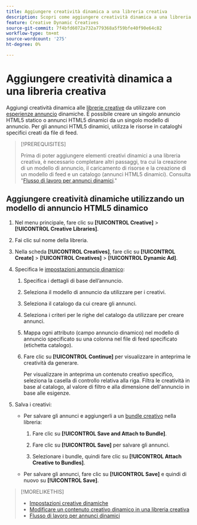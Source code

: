 ```yaml
---
title: Aggiungere creatività dinamica a una libreria creativa
description: Scopri come aggiungere creatività dinamica a una libreria creativa.
feature: Creative Dynamic Creatives
source-git-commit: 7f4bfd6072a732a779368a5f59bfe40f90e64c82
workflow-type: tm+mt
source-wordcount: '275'
ht-degree: 0%

---
```


# Aggiungere creatività dinamica a una libreria creativa

Aggiungi creatività dinamica alle [librerie creative](creative-library-manage.md) da utilizzare con [esperienze annuncio](/help/creative/experiences/experience-about.md) dinamiche. È possibile creare un singolo annuncio HTML5 statico o annunci HTML5 dinamici da un singolo modello di annuncio. Per gli annunci HTML5 dinamici, utilizza le risorse in cataloghi specifici creati da file di feed.

>[!PREREQUISITES]
>
>Prima di poter aggiungere elementi creativi dinamici a una libreria creativa, è necessario completare altri passaggi, tra cui la creazione di un modello di annuncio, il caricamento di risorse e la creazione di un modello di feed e un catalogo (annunci HTML5 dinamici). Consulta &quot;[Flusso di lavoro per annunci dinamici](/help/creative/introduction/workflow-dynamic-ads.md).&quot;

<!-- This does't work for me 9/24 -- I still have to select a catalog:

## Add dynamic creatives using a static HTML5 ad template

1. In the main menu, click **[!UICONTROL Creative]** > **[!UICONTROL Creative Libraries]**.

1. Click the library name.

1. On the **[!UICONTROL Creatives]** tab, click **[!UICONTROL Create]** > **[!UICONTROL Creatives]** > **[!UICONTROL Dynamic Ad]**.

1. Specify the [dynamic ad settings](/help/creative/creative-libraries/creative-settings-dynamic.md#dynamic-ad-settings-static-html5):

   1. On the [!UICONTROL Basic Details] tab, specify the ad details and the clickURL.

   1. Click **[!UICONTROL Process]**.

   1. On the [!UICONTROL Attributes Details] tab, specify the dynamic ad attributes.

1. Click **[!UICONTROL Save]**.

-->

## Aggiungere creatività dinamiche utilizzando un modello di annuncio HTML5 dinamico

1. Nel menu principale, fare clic su **[!UICONTROL Creative]** > **[!UICONTROL Creative Libraries]**.

1. Fai clic sul nome della libreria.

1. Nella scheda **[!UICONTROL Creatives]**, fare clic su **[!UICONTROL Create]** > **[!UICONTROL Creatives]** > **[!UICONTROL Dynamic Ad]**.

1. Specifica le [impostazioni annuncio dinamico](/help/creative/creative-libraries/creative-settings-dynamic.md):

   1. Specifica i dettagli di base dell’annuncio.

   1. Seleziona il modello di annuncio da utilizzare per i creativi.

   1. Seleziona il catalogo da cui creare gli annunci.

   1. Seleziona i criteri per le righe del catalogo da utilizzare per creare annunci.

   1. Mappa ogni attributo (campo annuncio dinamico) nel modello di annuncio specificato su una colonna nel file di feed specificato (etichetta catalogo).

   1. Fare clic su **[!UICONTROL Continue]** per visualizzare in anteprima le creatività da generare.

      Per visualizzare in anteprima un contenuto creativo specifico, seleziona la casella di controllo relativa alla riga. Filtra le creatività in base al catalogo, al valore di filtro <!-- explain more--> e alla dimensione dell&#39;annuncio in base alle esigenze.

1. Salva i creativi:

   * Per salvare gli annunci e aggiungerli a un [bundle creativo](/help/creative/creative-libraries/bundle-manage.md) nella libreria:

      1. Fare clic su **[!UICONTROL Save and Attach to Bundle]**.

      1. Fare clic su **[!UICONTROL Save]** per salvare gli annunci.

      1. Selezionare i bundle, quindi fare clic su **[!UICONTROL Attach Creative to Bundles]**.

   * Per salvare gli annunci, fare clic su **[!UICONTROL Save]** e quindi di nuovo su **[!UICONTROL Save]**.

>[!MORELIKETHIS]
>
>* [Impostazioni creative dinamiche](creative-settings-dynamic.md)
>* [Modificare un contenuto creativo dinamico in una libreria creativa](creative-edit-dynamic.md)
>* [Flusso di lavoro per annunci dinamici](/help/creative/introduction/workflow-dynamic-ads.md)
